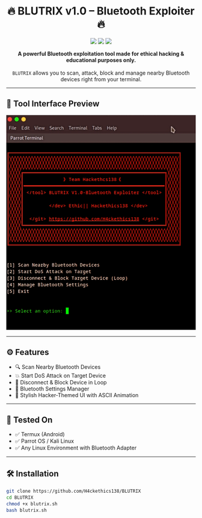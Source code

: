 <h1 align="center">
  🔥 BLUTRIX v1.0 – Bluetooth Exploiter 🔥
</h1>

<p align="center">
  <img src="https://img.shields.io/badge/Developer-Ethic||Hackethics138-red?style=flat-square&logo=github" />
  <img src="https://img.shields.io/badge/Version-1.0-blue?style=flat-square&logo=bluetooth" />
  <img src="https://img.shields.io/badge/Tool-Type-Bluetooth%20Exploiter-orange?style=flat-square&logo=linux" />
</p>

<p align="center">
  <b>A powerful Bluetooth exploitation tool made for ethical hacking & educational purposes only.</b><br><br>
  <code>BLUTRIX</code> allows you to scan, attack, block and manage nearby Bluetooth devices right from your terminal.
</p>

---

## 📸 Tool Interface Preview

![BLUTRIX Tool Banner](https://github.com/H4ckethics138/BlutriX/blob/main/IMG_20250727_223356_497.webp) <!-- Replace with your screenshot path -->

---

## ⚙️ Features

- 🔍 Scan Nearby Bluetooth Devices
- 💥 Start DoS Attack on Target Device
- 🚫 Disconnect & Block Device in Loop
- 🧠 Bluetooth Settings Manager
- 🎨 Stylish Hacker-Themed UI with ASCII Animation

---

## 🧪 Tested On

- ✅ Termux (Android)
- ✅ Parrot OS / Kali Linux
- ✅ Any Linux Environment with Bluetooth Adapter

---

## 🛠️ Installation

```bash
git clone https://github.com/H4ckethics138/BLUTRIX
cd BLUTRIX
chmod +x blutrix.sh
bash blutrix.sh
